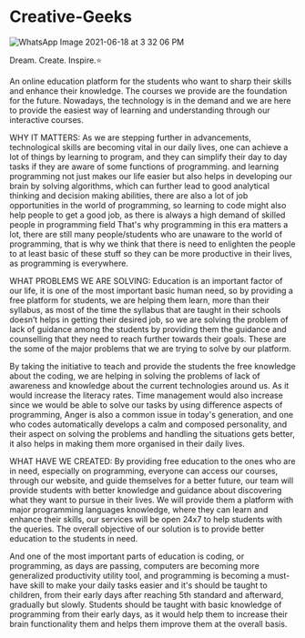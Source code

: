 # Creative-Geeks
![WhatsApp Image 2021-06-18 at 3 32 06 PM](https://user-images.githubusercontent.com/65416382/122544415-6d02f600-d04a-11eb-810e-e94d107597b1.jpeg)


Dream. Create. Inspire.⭐

An online education platform for the students who want to sharp their skills and enhance their knowledge.
The courses we provide are the foundation for the future. Nowadays, the technology is in the demand and we are here to provide the easiest way of learning and understanding through our interactive courses.


WHY IT MATTERS:
As we are stepping further in advancements, technological skills are becoming vital in our daily lives, one can achieve a lot of things by learning to program, and they can simplify their day to day tasks if they are aware of some functions of programming. and learning programming not just makes our life easier but also helps in developing our brain by solving algorithms, which can further lead to good analytical thinking and decision making abilities, there are also a lot of job opportunities in the world of programming, so learning to code might also help people to get a good job, as there is always a high demand of skilled people in programming field  That's why programming in this era matters a lot, there are still many people/students who are unaware to the world of programming, that is why we think that there is need to enlighten the people to at least basic of these stuff so they can be more productive in their lives, as programming is everywhere. 

WHAT PROBLEMS WE ARE SOLVING:
Education is an important factor of our life, it is one of the most important basic human need, so by providing a free platform for students, we are helping them learn, more than their syllabus, as most of the time the syllabus that are taught in their schools doesn’t helps in getting their desired job, so we are solving the problem of lack of guidance among the students by providing them the guidance and counselling that they need to reach further towards their goals. These are the some of the major problems that we are trying to solve by our platform.

By taking the initiative to teach and provide the students the free knowledge about the coding, we are helping in solving the problems of lack of awareness and knowledge about the current technologies around us. As it would increase the literacy rates. Time management would also increase since we would be able to solve our tasks by using difference aspects of programming, Anger is also a common issue in today's generation, and one who codes automatically develops a calm and composed personality, and their aspect on solving the problems and handling the situations gets better, it also helps in making them more organised in their daily lives.

WHAT HAVE WE CREATED:
By providing free education to the ones who are in need, especially on programming, everyone can access our courses, through our website, and guide themselves for a better future, our team will provide students with better knowledge and guidance about discovering what they want to pursue in their lives. We will provide them a platform with major programming languages knowledge, where they can learn and enhance their skills, our services will be open 24x7 to help students with the queries. The overall objective of our solution is to provide better education to the students in need.

And one of the most important parts of education is coding, or programming, as days are passing, computers are becoming more generalized productivity utility tool, and programming is becoming a must-have skill to make your daily tasks easier and it's should be taught to children, from their early days after reaching 5th standard and afterward, gradually but slowly.
Students should be taught with basic knowledge of programming from their early days, as it would help them to increase their brain functionality them and helps them improve them at the overall basis.

